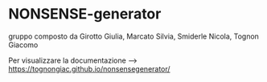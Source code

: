 # NONSENSE-generator
gruppo composto da Girotto Giulia, Marcato Silvia, Smiderle Nicola, Tognon Giacomo

Per visualizzare la documentazione --> https://tognongiac.github.io/nonsensegenerator/
